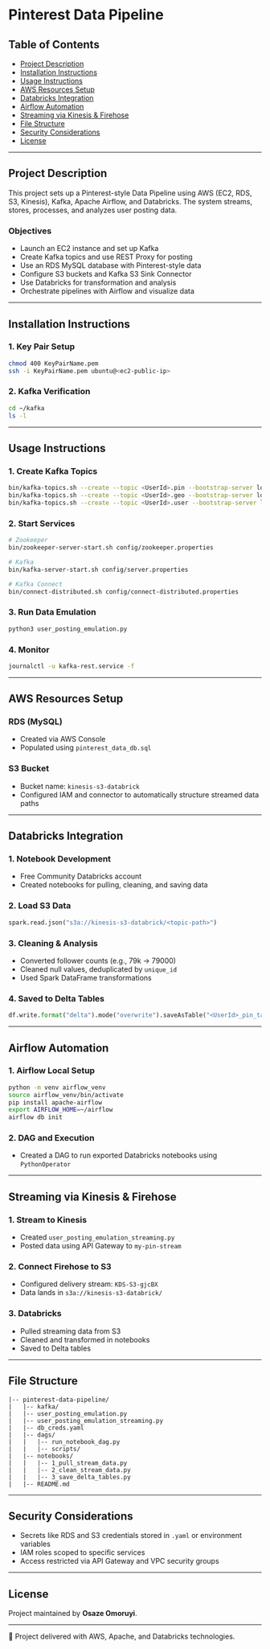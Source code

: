 # Pinterest Data Pipeline

## Table of Contents
- [Project Description](#project-description)
- [Installation Instructions](#installation-instructions)
- [Usage Instructions](#usage-instructions)
- [AWS Resources Setup](#aws-resources-setup)
- [Databricks Integration](#databricks-integration)
- [Airflow Automation](#airflow-automation)
- [Streaming via Kinesis & Firehose](#streaming-via-kinesis--firehose)
- [File Structure](#file-structure)
- [Security Considerations](#security-considerations)
- [License](#license)

---

## Project Description
This project sets up a Pinterest-style Data Pipeline using AWS (EC2, RDS, S3, Kinesis), Kafka, Apache Airflow, and Databricks. The system streams, stores, processes, and analyzes user posting data.

### Objectives
- Launch an EC2 instance and set up Kafka
- Create Kafka topics and use REST Proxy for posting
- Use an RDS MySQL database with Pinterest-style data
- Configure S3 buckets and Kafka S3 Sink Connector
- Use Databricks for transformation and analysis
- Orchestrate pipelines with Airflow and visualize data

---

## Installation Instructions

### 1. Key Pair Setup
```bash
chmod 400 KeyPairName.pem
ssh -i KeyPairName.pem ubuntu@<ec2-public-ip>
```

### 2. Kafka Verification
```bash
cd ~/kafka
ls -l
```

---

## Usage Instructions

### 1. Create Kafka Topics
```bash
bin/kafka-topics.sh --create --topic <UserId>.pin --bootstrap-server localhost:9092 --partitions 1 --replication-factor 1
bin/kafka-topics.sh --create --topic <UserId>.geo --bootstrap-server localhost:9092 --partitions 1 --replication-factor 1
bin/kafka-topics.sh --create --topic <UserId>.user --bootstrap-server localhost:9092 --partitions 1 --replication-factor 1
```

### 2. Start Services
```bash
# Zookeeper
bin/zookeeper-server-start.sh config/zookeeper.properties

# Kafka
bin/kafka-server-start.sh config/server.properties

# Kafka Connect
bin/connect-distributed.sh config/connect-distributed.properties
```

### 3. Run Data Emulation
```bash
python3 user_posting_emulation.py
```

### 4. Monitor
```bash
journalctl -u kafka-rest.service -f
```

---

## AWS Resources Setup

### RDS (MySQL)
- Created via AWS Console
- Populated using `pinterest_data_db.sql`

### S3 Bucket
- Bucket name: `kinesis-s3-databrick`
- Configured IAM and connector to automatically structure streamed data paths

---

## Databricks Integration

### 1. Notebook Development
- Free Community Databricks account
- Created notebooks for pulling, cleaning, and saving data

### 2. Load S3 Data
```python
spark.read.json("s3a://kinesis-s3-databrick/<topic-path>")
```

### 3. Cleaning & Analysis
- Converted follower counts (e.g., 79k → 79000)
- Cleaned null values, deduplicated by `unique_id`
- Used Spark DataFrame transformations

### 4. Saved to Delta Tables
```python
df.write.format("delta").mode("overwrite").saveAsTable("<UserId>_pin_table")
```

---

## Airflow Automation

### 1. Airflow Local Setup
```bash
python -m venv airflow_venv
source airflow_venv/bin/activate
pip install apache-airflow
export AIRFLOW_HOME=~/airflow
airflow db init
```

### 2. DAG and Execution
- Created a DAG to run exported Databricks notebooks using `PythonOperator`

---

## Streaming via Kinesis & Firehose

### 1. Stream to Kinesis
- Created `user_posting_emulation_streaming.py`
- Posted data using API Gateway to `my-pin-stream`

### 2. Connect Firehose to S3
- Configured delivery stream: `KDS-S3-gjcBX`
- Data lands in `s3a://kinesis-s3-databrick/`

### 3. Databricks
- Pulled streaming data from S3
- Cleaned and transformed in notebooks
- Saved to Delta tables

---

## File Structure
```
|-- pinterest-data-pipeline/
|   |-- kafka/
|   |-- user_posting_emulation.py
|   |-- user_posting_emulation_streaming.py
|   |-- db_creds.yaml
|   |-- dags/
|   |   |-- run_notebook_dag.py
|   |   |-- scripts/
|   |-- notebooks/
|   |   |-- 1_pull_stream_data.py
|   |   |-- 2_clean_stream_data.py
|   |   |-- 3_save_delta_tables.py
|   |-- README.md
```

---

## Security Considerations
- Secrets like RDS and S3 credentials stored in `.yaml` or environment variables
- IAM roles scoped to specific services
- Access restricted via API Gateway and VPC security groups

---

## License
Project maintained by **Osaze Omoruyi**.

---

🚀 Project delivered with AWS, Apache, and Databricks technologies.
